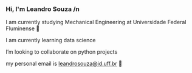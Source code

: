 ### Hi, I'm  Leandro Souza /n
I am currently studying Mechanical Engineering at Universidade Federal Fluminense 🔭

I am currently learning data science

 I’m looking to collaborate on python projects
 
 my personal email is leandrosouza@id.uff.br 💬 
<!--
**leandrosouzauff/leandrosouzauff** is a ✨ _special_ ✨ repository because its `README.md` (this file) appears on your GitHub profile.

Here are some ideas to get you started:

- 🔭 I’m currently working on ...
- 🌱 I’m currently learning ...
- 👯 I’m looking to collaborate on ...
- 🤔 I’m looking for help with ...
- 💬 Ask me about ...
- 📫 How to reach me: ...
- 😄 Pronouns: ...
- ⚡ Fun fact: ...
-->
